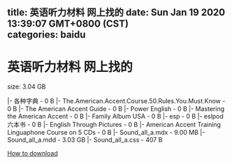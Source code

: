 
title: 英语听力材料 网上找的
date: Sun Jan 19 2020 13:39:07 GMT+0800 (CST)    
categories: baidu
---

# 英语听力材料 网上找的
size: 3.04 GB
 
 
|- 各种字典 - 0 B
|- The.American.Accent.Course.50.Rules.You.Must.Know - 0 B
|- The American Accent Guide - 0 B
|- Power English - 0 B
|- Mastering the American Accent - 0 B
|- Family Album USA - 0 B
|- esp - 0 B
|- eslpod六本书 - 0 B
|- English Through Pictures - 0 B
|- American Accent Training Linguaphone Course on 5 CDs - 0 B
|- Sound_all_a.mdx - 9.00 MB
|- Sound_all_a.mdd - 3.03 GB
|- Sound_all_a.css - 407 B

[How to download](https://bpcam.bemobtrk.com/go/2ceec3aa-1ca2-46d6-b9ff-aaa5c184517c?jno=2149)